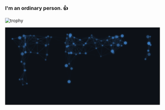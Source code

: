 ### I'm an ordinary person. 👍
![trophy](http://github-profile-summary-cards.vercel.app/api/cards/repos-per-language?username=notosgnikusnsi&theme=github_dark)

![GitHub Contribution Birds](https://raw.githubusercontent.com/notosgnikusnsi/notosgnikusnsi/gh-pages/github-contribution-animation.svg)

<!--
**NotoSgnikusnsi/NotoSgnikusnsi** is a ✨ _special_ ✨ repository because its `README.md` (this file) appears on your GitHub profile.

Here are some ideas to get you started:

- 🔭 I’m currently working on ...
- 🌱 I’m currently learning ...
- 👯 I’m looking to collaborate on ...
- 🤔 I’m looking for help with ...
- 💬 Ask me about ...
- 📫 How to reach me: ...
- 😄 Pronouns: ...
- ⚡ Fun fact: ...
-->
